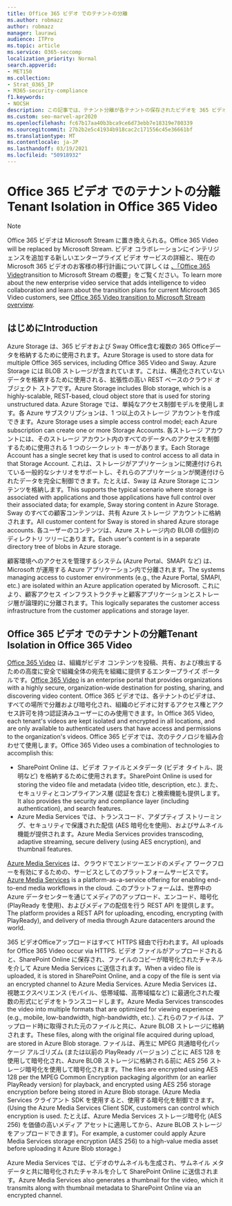 ```yaml
---
title: Office 365 ビデオ でのテナントの分離
ms.author: robmazz
author: robmazz
manager: laurawi
audience: ITPro
ms.topic: article
ms.service: O365-seccomp
localization_priority: Normal
search.appverid:
- MET150
ms.collection:
- Strat_O365_IP
- M365-security-compliance
f1.keywords:
- NOCSH
description: この記事では、テナント分離が各テナントの保存されたビデオを 365 ビデオで分離Officeします。
ms.custom: seo-marvel-apr2020
ms.openlocfilehash: fc67b17aa40b3bca9ce6d73ebb7e18319e780339
ms.sourcegitcommit: 27b2b2e5c41934b918cac2c171556c45e36661bf
ms.translationtype: MT
ms.contentlocale: ja-JP
ms.lasthandoff: 03/19/2021
ms.locfileid: "50918932"
---
```

# <a name="tenant-isolation-in-office-365-video"></a><span data-ttu-id="b48a9-103">Office 365 ビデオ でのテナントの分離</span><span class="sxs-lookup"><span data-stu-id="b48a9-103">Tenant Isolation in Office 365 Video</span></span>

> [!NOTE]
> <span data-ttu-id="b48a9-104">Office 365 ビデオは Microsoft Stream に置き換えられる。</span><span class="sxs-lookup"><span data-stu-id="b48a9-104">Office 365 Video will be replaced by Microsoft Stream.</span></span> <span data-ttu-id="b48a9-105">ビデオ コラボレーションにインテリジェンスを追加する新しいエンタープライズ ビデオ サービスの詳細と、現在の Microsoft 365 ビデオのお客様の移行計画について詳しくは [、「Office 365 Video](/stream/migrate-from-office-365)transition to Microsoft Stream の概要」をご覧ください。</span><span class="sxs-lookup"><span data-stu-id="b48a9-105">To learn more about the new enterprise video service that adds intelligence to video collaboration and learn about the transition plans for current Microsoft 365 Video customers, see [Office 365 Video transition to Microsoft Stream overview](/stream/migrate-from-office-365).</span></span>

## <a name="introduction"></a><span data-ttu-id="b48a9-106">はじめに</span><span class="sxs-lookup"><span data-stu-id="b48a9-106">Introduction</span></span>

<span data-ttu-id="b48a9-107">Azure Storage は、365 ビデオおよび Sway Office含む複数の 365 Officeデータを格納するために使用されます。</span><span class="sxs-lookup"><span data-stu-id="b48a9-107">Azure Storage is used to store data for multiple Office 365 services, including Office 365 Video and Sway.</span></span> <span data-ttu-id="b48a9-108">Azure Storage には BLOB ストレージが含まれています。これは、構造化されていないデータを格納するために使用される、拡張性の高い REST ベースのクラウド オブジェクト ストアです。</span><span class="sxs-lookup"><span data-stu-id="b48a9-108">Azure Storage includes Blob storage, which is a highly-scalable, REST-based, cloud object store that is used for storing unstructured data.</span></span> <span data-ttu-id="b48a9-109">Azure Storage では、単純なアクセス制御モデルを使用します。各 Azure サブスクリプションは、1 つ以上のストレージ アカウントを作成できます。</span><span class="sxs-lookup"><span data-stu-id="b48a9-109">Azure Storage uses a simple access control model; each Azure subscription can create one or more Storage Accounts.</span></span> <span data-ttu-id="b48a9-110">各ストレージ アカウントには、そのストレージ アカウント内のすべてのデータへのアクセスを制御するために使用される 1 つのシークレット キーがあります。</span><span class="sxs-lookup"><span data-stu-id="b48a9-110">Each Storage Account has a single secret key that is used to control access to all data in that Storage Account.</span></span> <span data-ttu-id="b48a9-111">これは、ストレージがアプリケーションに関連付けられている一般的なシナリオをサポートし、それらのアプリケーションが関連付けられたデータを完全に制御できます。たとえば、Sway は Azure Storage にコンテンツを格納します。</span><span class="sxs-lookup"><span data-stu-id="b48a9-111">This supports the typical scenario where storage is associated with applications and those applications have full control over their associated data; for example, Sway storing content in Azure Storage.</span></span> <span data-ttu-id="b48a9-112">Sway のすべての顧客コンテンツは、共有 Azure ストレージ アカウントに格納されます。</span><span class="sxs-lookup"><span data-stu-id="b48a9-112">All customer content for Sway is stored in shared Azure storage accounts.</span></span> <span data-ttu-id="b48a9-113">各ユーザーのコンテンツは、Azure ストレージ内の BLOB の個別のディレクトリ ツリーにあります。</span><span class="sxs-lookup"><span data-stu-id="b48a9-113">Each user's content is in a separate directory tree of blobs in Azure storage.</span></span>

<span data-ttu-id="b48a9-114">顧客環境へのアクセスを管理するシステム (Azure Portal、SMAPI など) は、Microsoft が運用する Azure アプリケーション内で分離されます。</span><span class="sxs-lookup"><span data-stu-id="b48a9-114">The systems managing access to customer environments (e.g., the Azure Portal, SMAPI, etc.) are isolated within an Azure application operated by Microsoft.</span></span> <span data-ttu-id="b48a9-115">これにより、顧客アクセス インフラストラクチャと顧客アプリケーションとストレージ層が論理的に分離されます。</span><span class="sxs-lookup"><span data-stu-id="b48a9-115">This logically separates the customer access infrastructure from the customer applications and storage layer.</span></span>

## <a name="tenant-isolation-in-office-365-video"></a><span data-ttu-id="b48a9-116">Office 365 ビデオ でのテナントの分離</span><span class="sxs-lookup"><span data-stu-id="b48a9-116">Tenant Isolation in Office 365 Video</span></span>

<span data-ttu-id="b48a9-117">[Office 365 Video](https://support.office.com/article/Meet-Office-365-Video-ca1cc1a9-a615-46e1-b6a3-40dbd99939a6) は、組織がビデオ コンテンツを投稿、共有、および検出するための高度に安全で組織全体の宛先を組織に提供するエンタープライズ ポータルです。</span><span class="sxs-lookup"><span data-stu-id="b48a9-117">[Office 365 Video](https://support.office.com/article/Meet-Office-365-Video-ca1cc1a9-a615-46e1-b6a3-40dbd99939a6) is an enterprise portal that provides organizations with a highly secure, organization-wide destination for posting, sharing, and discovering video content.</span></span> <span data-ttu-id="b48a9-118">Office 365 ビデオでは、各テナントのビデオは、すべての場所で分離および暗号化され、組織のビデオに対するアクセス権とアクセス許可を持つ認証済みユーザーにのみ使用できます。</span><span class="sxs-lookup"><span data-stu-id="b48a9-118">In Office 365 Video, each tenant's videos are kept isolated and encrypted in all locations, and are only available to authenticated users that have access and permissions to the organization's videos.</span></span> <span data-ttu-id="b48a9-119">Office 365 ビデオでは、次のテクノロジを組み合わせて使用します。</span><span class="sxs-lookup"><span data-stu-id="b48a9-119">Office 365 Video uses a combination of technologies to accomplish this:</span></span>

- <span data-ttu-id="b48a9-120">SharePoint Online は、ビデオ ファイルとメタデータ (ビデオ タイトル、説明など) を格納するために使用されます。</span><span class="sxs-lookup"><span data-stu-id="b48a9-120">SharePoint Online is used for storing the video file and metadata (video title, description, etc.).</span></span> <span data-ttu-id="b48a9-121">また、セキュリティとコンプライアンス層 (認証を含む) と検索機能も提供します。</span><span class="sxs-lookup"><span data-stu-id="b48a9-121">It also provides the security and compliance layer (including authentication), and search features.</span></span>
- <span data-ttu-id="b48a9-122">Azure Media Services では、トランスコード、アダプティブ ストリーミング、セキュリティで保護された配信 (AES 暗号化を使用)、およびサムネイル機能が提供されます。</span><span class="sxs-lookup"><span data-stu-id="b48a9-122">Azure Media Services provides transcoding, adaptive streaming, secure delivery (using AES encryption), and thumbnail features.</span></span>

<span data-ttu-id="b48a9-123">[Azure Media Services](https://azure.microsoft.com/services/media-services/) は、クラウドでエンドツーエンドのメディア ワークフローを有効にするための、サービスとしてのプラットフォームサービスです。</span><span class="sxs-lookup"><span data-stu-id="b48a9-123">[Azure Media Services](https://azure.microsoft.com/services/media-services/) is a platform-as-a-service offering for enabling end-to-end media workflows in the cloud.</span></span> <span data-ttu-id="b48a9-124">このプラットフォームは、世界中の Azure データセンターを通じてメディアのアップロード、エンコード、暗号化 (PlayReady を使用)、およびメディアの配信を行う REST API を提供します。</span><span class="sxs-lookup"><span data-stu-id="b48a9-124">The platform provides a REST API for uploading, encoding, encrypting (with PlayReady), and delivery of media through Azure datacenters around the world.</span></span>

<span data-ttu-id="b48a9-125">365 ビデオOfficeアップロードはすべて HTTPS 経由で行われます。</span><span class="sxs-lookup"><span data-stu-id="b48a9-125">All uploads for Office 365 Video occur via HTTPS.</span></span> <span data-ttu-id="b48a9-126">ビデオ ファイルがアップロードされると、SharePoint Online に保存され、ファイルのコピーが暗号化されたチャネルを介して Azure Media Services に送信されます。</span><span class="sxs-lookup"><span data-stu-id="b48a9-126">When a video file is uploaded, it is stored in SharePoint Online, and a copy of the file is sent via an encrypted channel to Azure Media Services.</span></span> <span data-ttu-id="b48a9-127">Azure Media Services は、視聴エクスペリエンス (モバイル、低帯域幅、高帯域幅など) に最適化された複数の形式にビデオをトランスコードします。</span><span class="sxs-lookup"><span data-stu-id="b48a9-127">Azure Media Services transcodes the video into multiple formats that are optimized for viewing experience (e.g., mobile, low-bandwidth, high-bandwidth, etc.).</span></span> <span data-ttu-id="b48a9-128">これらのファイルは、アップロード時に取得された元のファイルと共に、Azure BLOB ストレージに格納されます。</span><span class="sxs-lookup"><span data-stu-id="b48a9-128">These files, along with the original file acquired during upload, are stored in Azure Blob storage.</span></span> <span data-ttu-id="b48a9-129">ファイルは、再生に MPEG 共通暗号化パッケージ アルゴリズム (または以前の PlayReady バージョン) ごとに AES 128 を使用して暗号化され、Azure BLOB ストレージに格納される前に AES 256 ストレージ暗号化を使用して暗号化されます。</span><span class="sxs-lookup"><span data-stu-id="b48a9-129">The files are encrypted using AES 128 per the MPEG Common Encryption packaging algorithm (or an earlier PlayReady version) for playback, and encrypted using AES 256 storage encryption before being stored in Azure Blob storage.</span></span> <span data-ttu-id="b48a9-130">(Azure Media Services クライアント SDK を使用すると、使用する暗号化を制御できます。</span><span class="sxs-lookup"><span data-stu-id="b48a9-130">(Using the Azure Media Services Client SDK, customers can control which encryption is used.</span></span> <span data-ttu-id="b48a9-131">たとえば、Azure Media Services ストレージ暗号化 (AES 256) を価値の高いメディア アセットに適用してから、Azure BLOB ストレージをアップロードできます)。</span><span class="sxs-lookup"><span data-stu-id="b48a9-131">For example, a customer could apply Azure Media Services storage encryption (AES 256) to a high-value media asset before uploading it Azure Blob storage.)</span></span>

<span data-ttu-id="b48a9-132">Azure Media Services では、ビデオのサムネイルも生成され、サムネイル メタデータと共に暗号化されたチャネルを介して SharePoint Online に送信されます。</span><span class="sxs-lookup"><span data-stu-id="b48a9-132">Azure Media Services also generates a thumbnail for the video, which it transmits along with thumbnail metadata to SharePoint Online via an encrypted channel.</span></span>